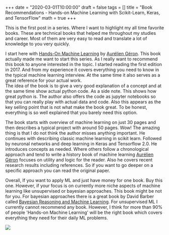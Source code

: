 +++
date = "2020-03-01T10:00:00"
draft = false
tags = []
title = "Book Recommendations - Hands-on Machine Learning with Scikit-Learn, Keras, and TensorFlow"
math = true
+++

This is the first post in a series. Where I want to highlight my all time favorite books. These are technical books that helped me throughout my studies and career. Most of them are very easy to read and translate a lot of knowledge to you very quickly.

I start here with [Hands-On Machine Learning](https://www.amazon.com/gp/product/1492032646/ref=as_li_tl?ie=UTF8&camp=1638&creative=6742&creativeASIN=1492032646&linkCode=as2&tag=alexandscha09-21&linkId=4505829e14fc8c948b50ead7025a36a1) by [Aurélien Géron](https://twitter.com/aureliengeron). This book actually made me want to start this series. As I really want to recommend this book to anyone interested in the topic. I started reading the first edition in 2017. And from my experience it covers everything you need to know in the typical machine learning interview. At the same time it also serves as a great reference for your actual work.    
The idea of the book is to give a very good explanation of a concept and at the same time show actual python code. As a side note. This shows how great python is. The author also offers the code as jupyter notebooks so that you can really play with actual data and code. Also this appears as the key selling point that is not what make the book great. To be honest, everything is so well explained that you barely need this option.

The book starts with overview of machine learning on just 30 pages and then describes a typical project with around 50 pages. Wow! The amazing thing is that I do not think the author misses anything important. He continues with describing classic machine learning in scikit learn. Followed by neuronal networks and deep learning in Keras and Tensorflow 2.0. He introduces concepts as needed. Where others follow a chronological approach and tend to write a history book of machine learning [Aurélien Géron](https://twitter.com/aureliengeron) focuses on utility and logic for the reader. Also he covers recent research results including references. So if you want to go deeper on a specific approach you can read the original paper.

Overall, If you want to apply ML and just have money for one book. Buy this one. However, if your focus is on currently more niche aspects of machine learning like unsupervised or bayesian approaches. This book might be not for you. For bayesian approaches there is a great book by David Barber called [Bayesian Reasoning and Machine Learning](https://amzn.to/2wy06su). For unsupervised ML I currently cannot recommend any book. However, I think for more than 90% of people 'Hands-on Machine Learning' will be the right book which covers everything they need for their daily ML problems.

<a target="_blank"  href="https://www.amazon.de/gp/product/1492032646/ref=as_li_tl?ie=UTF8&camp=1638&creative=6742&creativeASIN=1492032646&linkCode=as2&tag=alexandscha09-21&linkId=9dcfea78c5f980949b727c67a940905b"><img border="0" src="//ws-eu.amazon-adsystem.com/widgets/q?_encoding=UTF8&MarketPlace=DE&ASIN=1492032646&ServiceVersion=20070822&ID=AsinImage&WS=1&Format=_SL250_&tag=alexandscha09-21" ></a><img src="//ir-de.amazon-adsystem.com/e/ir?t=alexandscha09-21&l=am2&o=3&a=1492032646" width="1" height="1" border="0" alt="" style="border:none !important; margin:0px !important;" />
